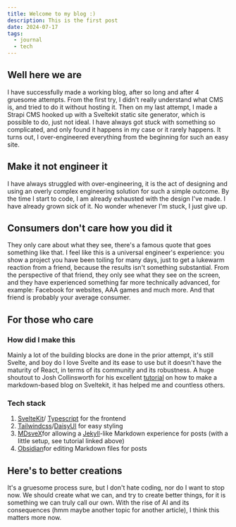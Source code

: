 ```yaml
---
title: Welcome to my blog :)
description: This is the first post
date: 2024-07-17
tags:
  - journal
  - tech
---
```


## Well here we are

I have successfully made a working blog, after so long and after 4 gruesome attempts. From the first try, I didn't really understand what CMS is, and tried to do it without hosting it. Then on my last attempt, I made a Strapi CMS hooked up with a Sveltekit static site generator, which is possible to do, just not ideal. I have always got stuck with something so complicated, and only found it happens in my case or it rarely happens. It turns out, I over-engineered everything from the beginning for such an easy site.

## Make it not engineer it

I have always struggled with over-engineering, it is the act of designing and using an overly complex engineering solution for such a simple outcome. By the time I start to code, I am already exhausted with the design I've made. I have already grown sick of it. No wonder whenever I'm stuck, I just give up.

## Consumers don't care how you did it

They only care about what they see, there's a famous quote that goes something like that. I feel like this is a universal engineer's experience: you show a project you have been toiling for many days, just to get a lukewarm reaction from a friend, because the results isn't something substantial. From the perspective of that friend, they only see what they see on the screen, and they have experienced something far more technically advanced, for example: Facebook for websites, AAA games and much more. And that friend is probably your average consumer.

## For those who care

### How did I make this

Mainly a lot of the building blocks are done in the prior attempt, it's still Svelte, and boy do I love Svelte and its ease to use but it doesn't have the maturity of React, in terms of its community and its robustness. A huge shoutout to Josh Collinsworth for his excellent [tutorial](https://joshcollinsworth.com/blog/build-static-sveltekit-markdown-blog#optional-finishing-touches-and-extra-features) on how to make a markdown-based blog on Sveltekit, it has helped me and countless others.

### Tech stack

1. [SvelteKit](https://kit.svelte.dev/)/ [Typescript](https://www.typescriptlang.org/) for the frontend
2. [Tailwindcss](https://tailwindcss.com/)/[DaisyUI](https://daisyui.com/) for easy styling
3. [MDsveX](https://github.com/pngwn/MDsveX)for allowing a [Jekyll](https://jekyllrb.com/)-like Markdown experience for posts (with a little setup, see tutorial linked above)
4. [Obsidian](https://obsidian.md/)for editing Markdown files for posts

## Here's to better creations

It's a gruesome process sure, but I don't hate coding, nor do I want to stop now. We should create what we can, and try to create better things, for it is something we can truly call our own. With the rise of AI and its consequences (hmm maybe another topic for another article), I think this matters more now.
